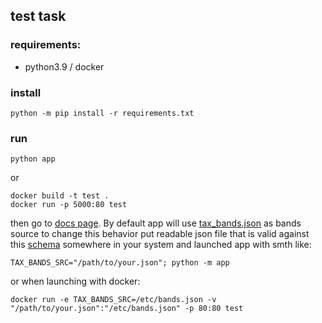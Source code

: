 ## test task

### requirements:

* python3.9 / docker

### install

```
python -m pip install -r requirements.txt
```

### run

```
python app
```

or

```
docker build -t test .
docker run -p 5000:80 test
```

then go to [docs page](http://127.0.0.1:5000/docs). By default app will
use [tax_bands.json](./app/storage/tax_bands.json) as bands source to change this behavior put readable json file that
is valid against this [schema](app/storage/schema) somewhere in your system and launched app with smth like:

```
TAX_BANDS_SRC="/path/to/your.json"; python -m app
```

or when launching with docker:

```
docker run -e TAX_BANDS_SRC=/etc/bands.json -v "/path/to/your.json":"/etc/bands.json" -p 80:80 test
```
